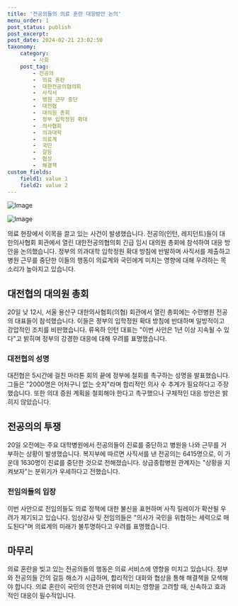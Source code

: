 ```yaml
---
title: '전공의들의 의료 혼란 대응방안 논의'
menu_order: 1
post_status: publish
post_excerpt: 
post_date: 2024-02-21 23:02:50
taxonomy:
    category:
        - 사회
    post_tag:
        - 전공의
        -  의료 혼란
        -  대한전공의협의회
        -  사직서
        -  병원 근무 중단
        -  대전협
        -  대의원 총회
        -  정부 입학정원 확대
        -  의사협회
        -  의과대학
        -  의료계
        -  국민
        -  갈등
        -  협상
        -  해결책
custom_fields:
    field1: value 1
    field2: value 2
---
```


![Image](https://imgnews.pstatic.net/image/020/2024/02/21/0003549070_001_20240221030230600.jpg?type=w647)

![Image](https://imgnews.pstatic.net/image/020/2024/02/21/0003549070_002_20240221030230645.jpg?type=w647)

의료 현장에서 이목을 끌고 있는 사건이 발생했습니다. 전공의(인턴, 레지던트)들이 대한의사협회 회관에서 열린 대한전공의협의회 긴급 임시 대의원 총회에 참석하여 대응 방안을 논의했습니다. 정부의 의과대학 입학정원 확대 방침에 반발하며 사직서를 제출하고 병원 근무를 중단한 이들의 행동이 의료계와 국민에게 미치는 영향에 대해 우려하는 목소리가 높아지고 있습니다.
## 대전협의 대의원 총회
20일 낮 12시, 서울 용산구 대한의사협회(의협) 회관에서 열린 총회에는 수련병원 전공의 대표들이 참석했습니다. 이들은 정부의 입학정원 확대 방침에 반대하며 일방적이고 강압적인 조치를 비판했습니다. 류옥하 인턴 대표는 "이번 사안은 1년 이상 지속될 수 있다"고 밝히며 정부의 강경한 대응에 대해 우려를 표명했습니다.
### 대전협의 성명
대전협은 5시간에 걸친 마라톤 회의 끝에 정부에 철회를 촉구하는 성명을 발표했습니다. 그들은 "2000명은 어처구니 없는 숫자"라며 합리적인 의사 수 추계가 필요하다고 주장했습니다. 또한 의대 증원 계획을 철회해야 한다고 촉구했으나 구체적인 대응 방안은 밝히지 않았습니다.
## 전공의의 투쟁
20일 오전에는 주요 대학병원에서 전공의들이 진료를 중단하고 병원을 나와 근무를 거부하는 상황이 발생했습니다. 복지부에 따르면 사직서를 낸 전공의는 6415명으로, 이 가운데 1630명이 진료를 중단한 것으로 전해졌습니다. 상급종합병원 관계자는 "상황을 지켜보자"는 분위기가 우세하다고 전했습니다.
### 전임의들의 입장
이번 사안으로 전임의들도 의료 정책에 대한 불신을 표현하며 사직 릴레이가 확산될 우려가 제기되고 있습니다. 임상강사 및 전임의들은 "의사가 국민을 위협하는 세력으로 매도된다"며 의료계의 미래가 불투명하다고 우려를 표명했습니다.
## 마무리
의료 혼란을 빚고 있는 전공의들의 행동은 의료 서비스에 영향을 미치고 있습니다. 정부와 전공의들 간의 갈등 해소가 시급하며, 합리적인 대화와 협상을 통해 해결책을 모색해야 합니다. 의료 혼란이 국민의 안전과 안위에 미치는 영향을 고려할 때, 신속하고 효과적인 대응이 필수적입니다.
